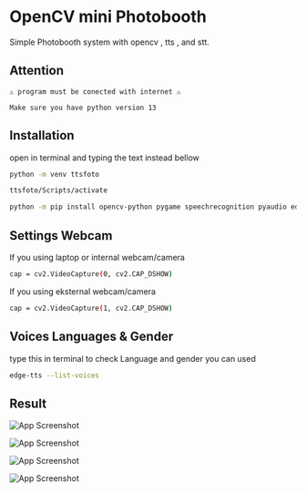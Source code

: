 
# OpenCV mini Photobooth
Simple Photobooth system with opencv , tts , and stt.


## Attention 
```
⚠ program must be conected with internet ⚠
```
```
Make sure you have python version 13
```
## Installation

open in terminal and typing the text instead bellow

```bash
python -m venv ttsfoto 

```

```bash
ttsfoto/Scripts/activate
```

```bash
python -m pip install opencv-python pygame speechrecognition pyaudio edge-tts
```
## Settings Webcam 

If you using laptop or internal webcam/camera

```bash
cap = cv2.VideoCapture(0, cv2.CAP_DSHOW)
````
If you using eksternal webcam/camera

```bash
cap = cv2.VideoCapture(1, cv2.CAP_DSHOW)
```

## Voices Languages &  Gender

type this in terminal to check Language and gender you can used

```bash
edge-tts --list-voices
```
## Result

![App Screenshot](https://files.catbox.moe/poi1gc.jpg?text=App+Screenshot+Here)

![App Screenshot](https://files.catbox.moe/oejkao.jpg?text=App+Screenshot+Here)

![App Screenshot](https://files.catbox.moe/4v3olt.jpg?text=App+Screenshot+Here)


![App Screenshot](https://files.catbox.moe/7aktzx.jpg?text=App+Screenshot+Here)
